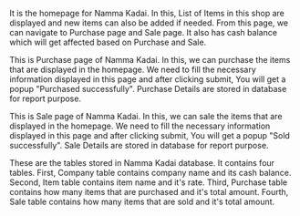 

It is the homepage for Namma Kadai. In this, List of Items in this shop are displayed and new items can also be added if needed. From this page, we can navigate to Purchase page and Sale page. It also has cash balance which will get affected based on Purchase and Sale.



This is Purchase page of Namma Kadai. In this, we can purchase the items that are displayed in the homepage. We need to fill the necessary information displayed in this page and after clicking submit, You will get a popup "Purchased successfully". Purchase Details are stored in database for report purpose. 



This is Sale page of Namma Kadai. In this, we can sale the items that are displayed in the homepage. We need to fill the necessary information displayed in this page and after clicking submit, You will get a popup "Sold successfully". Sale Details are stored in database for report purpose.



These are the tables stored in Namma Kadai database. It contains four tables. First, Company table contains company name and its cash balance. Second, Item table contains item name and it's rate. Third, Purchase table contains how many items that are purchased and it's total amount. Fourth, Sale table contains how many items that are sold and it's total amount.
